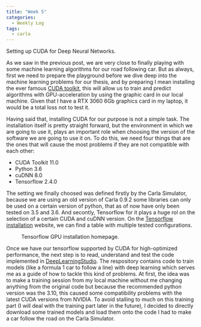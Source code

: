 ```yaml
---
title: "Week 5"
categories:
  - Weekly Log
tags:
  - carla
---
```


Setting up CUDA for Deep Neural Networks.

As we saw in the previous post, we are very close to finally playing with some machine learning algorithms for our road following car. But as always, first we need to prepare the playground before we dive deep into the machine learning problems for our thesis, and by preparing I mean installing the ever famous [CUDA toolkit](https://developer.nvidia.com/cuda-toolkit), this will allow us to train and predict algorithms with GPU-acceleration by using the graphic card in our local machine. Given that I have a RTX 3060 6Gb graphics card in my laptop, it would be a total loss not to test it.

Having said that, installing CUDA for our purpose is not a simple task. The installation itself is pretty straight forward, but the environment in which we are going to use it, plays an important role when choosing the version of the software we are going to use it on. To do this, we need four things that are the ones that will cause the most problems if they are not compatible with each other:

- CUDA Toolkit 11.0
- Python 3.6
- cuDNN 8.0
- Tensorflow 2.4.0

The setting we finally choosed was defined firstly by the Carla Simulator, because we are using an old version of Carla 0.9.2 some libraries can only be used on a certain version of python, that as of now have only been tested on 3.5 and 3.6. And secontly, Tensorflow for it plays a huge rol on the selection of a certain CUDA and cuDNN version. On the [Tensorflow installation](https://www.tensorflow.org/install/source) website, we can find a table with multiple tested configurations.

<figure style="width:100%" class="align-center">
  <img src="{{ site.url }}{{ site.baseurl }}/assets/images/tensorflow_gpu.png" alt="">
  <figcaption>Tensorflow GPU installation homepage.</figcaption>
</figure> 

Once we have our tensorflow supported by CUDA for high-optimized performance, the next step is to read, understand and test the code implemented in [DeepLearningStudio](https://github.com/JdeRobot/DeepLearningStudio). The respository contains code to train models (like a formula 1 car to follow a line) with deep learning which serves me as a guide of how to tackle this kind of problems. At first, the idea was to make a training session from my local machine without me changing anything from the original code but because the recommended python version was the 3.10, this caused some compatibility problems with the latest CUDA versions from NVIDIA. To avoid stalling to much on this training part (I will deal with the training part later in the future), I decided to directly download some trained models and load them onto the code I had to make a car follow the road on the Carla Simulator.